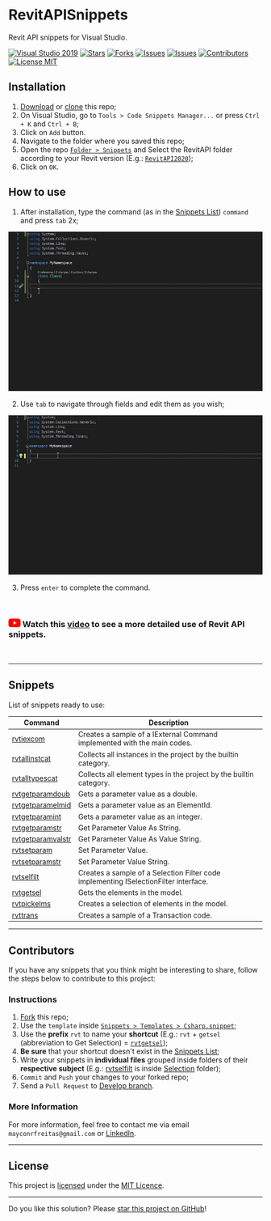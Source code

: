 # RevitAPISnippets

Revit API snippets for Visual Studio.

[![Visual Studio 2019](https://img.shields.io/badge/Visual%20Studio%202019-16.11.7+-blue)](../..)
[![Stars](https://img.shields.io/github/stars/mayconrfreitas/RevitAPISnippets)](https://github.com/mayconrfreitas/RevitAPISnippets/stargazers)
[![Forks](https://img.shields.io/github/forks/mayconrfreitas/RevitAPISnippets)](https://github.com/mayconrfreitas/RevitAPISnippets/network/members)
[![Issues](https://img.shields.io/github/issues-raw/mayconrfreitas/RevitAPISnippets)](https://github.com/mayconrfreitas/RevitAPISnippets/issues)
[![Issues](https://img.shields.io/github/issues-closed-raw/mayconrfreitas/RevitAPISnippets)](https://github.com/mayconrfreitas/RevitAPISnippets/issues?q=is%3Aissue+is%3Aclosed)
[![Contributors](https://img.shields.io/github/contributors/mayconrfreitas/RevitAPISnippets)](https://github.com/mayconrfreitas/RevitAPISnippets/graphs/contributors)
[![License MIT](https://img.shields.io/badge/License-MIT-blue.svg)](LICENSE)


## Installation

1. [Download](https://github.com/mayconrfreitas/RevitAPISnippets/archive/refs/heads/main.zip) or [clone](git-client://clone?repo=https%3A%2F%2Fgithub.com%2Fmayconrfreitas%2FRevitAPISnippets) this repo;
2. On Visual Studio, go to `Tools > Code Snippets Manager...` or press `Ctrl + K` and `Ctrl + B`;
3. Click on `Add` button.
4. Navigate to the folder where you saved this repo;
5. Open the repo [`Folder > Snippets`](./Snippets/) and Select the RevitAPI folder according to your Revit version (E.g.: [`RevitAPI2020`](./Snippets/RevitAPI2020/));
6. Click on `OK`.

## How to use

1. After installation, type the command (as in the [Snippets List](#snippets)) `command` and press `tab` 2x;
<p>
	<img width="800" src="./Source/gifs/howtouse_01.gif" alt="Revit API Snippets - Example of snippet">
</p>

2. Use `tab` to navigate through fields and edit them as you wish;
<p>
	<img width="800" src="./Source/gifs/howtouse_02.gif" alt="Revit API Snippets - Example of snippet">
</p>

3. Press `enter` to complete the command.

<br />

### [![Youtube logo](./Source/images/youtube-logo.png)](https://youtu.be/moD7CYUkJHw) Watch this [video](https://youtu.be/moD7CYUkJHw) to see a more detailed use of Revit API snippets.

<br />

---

## Snippets

List of snippets ready to use:

Command                                                                                         | Description
------------------------------------------------------------------------------------------------|------------------------------------------------------------------------
[rvtiexcom](./Snippets/RevitAPI2020/CreateIExternalCommand.snippet)                             | Creates a sample of a IExternal Command implemented with the main codes.
[rvtallinstcat](./Snippets/RevitAPI2020/Collector/CollectAllInstancesByCategory.snippett)       | Collects all instances in the project by the builtin category.
[rvtalltypescat](./Snippets/RevitAPI2020/Collector/CollectAllTypesByCategory.snippet)           | Collects all element types in the project by the builtin category.
[rvtgetparamdoub](./Snippets/RevitAPI2020/Parameters/GetParameterValueAsDouble.snippet)         | Gets a parameter value as a double.
[rvtgetparamelmid](./Snippets/RevitAPI2020/Parameters/GetParameterValueAsElementId.snippet)     | Gets a parameter value as an ElementId.
[rvtgetparamint](./Snippets/RevitAPI2020/Parameters/GetParameterValueAsInteger.snippet)         | Gets a parameter value as an integer.
[rvtgetparamstr](./Snippets/RevitAPI2020/Parameters/GetParameterValueAsString.snippet)          | Get Parameter Value As String.
[rvtgetparamvalstr](./Snippets/RevitAPI2020/Parameters/GetParameterValueAsValueString.snippet)  | Get Parameter Value As Value String.
[rvtsetparam](./Snippets/RevitAPI2020/Parameters/SetParameterValue.snippet)                     | Set Parameter Value.
[rvtsetparamstr](./Snippets/RevitAPI2020/Parameters/SetParameterValueString.snippet)            | Set Parameter Value String.
[rvtselfilt](./Snippets/RevitAPI2020/Selection/CreateSelectionFilter.snippet)                   | Creates a sample of a Selection Filter code implementing ISelectionFilter interface.
[rvtgetsel](./Snippets/RevitAPI2020/Selection/GetSelectedElements.snippet)                      | Gets the elements in the model.
[rvtpickelms](./Snippets/RevitAPI2020/Selection/SelectElements.snippet)                         | Creates a selection of elements in the model.
[rvttrans](./Snippets/RevitAPI2020/Transactions/CreateTransaction.snippet)                      | Creates a sample of a Transaction code.

---

## Contributors

If you have any snippets that you think might be interesting to share, follow the steps below to contribute to this project:

### Instructions
1. [Fork](https://github.com/mayconrfreitas/RevitAPISnippets/fork) this repo;
2. Use the `template` inside [`Snippets > Templates > Csharp.snippet`](./Snippets/Templates/Csharp.snippet);
3. Use the **prefix** `rvt` to name your **shortcut** (E.g.: `rvt` + `getsel` (abbreviation to Get Selection) = [`rvtgetsel`](./Snippets/RevitAPI2020/Selection/GetSelectedElements.snippet));
4. **Be sure** that your shortcut doesn't exist in the [Snippets List](#snippets);
5. Write your snippets in **individual files** grouped inside folders of their **respective subject** (E.g.: [rvtselfilt](./Snippets/RevitAPI2020/Selection/CreateSelectionFilter.snippet) is inside [Selection](./Snippets/RevitAPI2020/Selection/) folder);
6. `Commit` and `Push` your changes to your forked repo;
7. Send a `Pull Request` to [Develop branch](https://github.com/mayconrfreitas/RevitAPISnippets/tree/develop).

### More Information

For more information, feel free to contact me via email `mayconrfreitas@gmail.com` or [LinkedIn](https://www.linkedin.com/in/maycon-freitas/).

---

## License

This project is [licensed](LICENSE) under the [MIT Licence](https://en.wikipedia.org/wiki/MIT_License).

---

Do you like this solution? Please [star this project on GitHub](../../stargazers)!